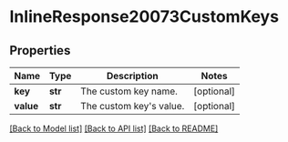 # InlineResponse20073CustomKeys

## Properties
Name | Type | Description | Notes
------------ | ------------- | ------------- | -------------
**key** | **str** | The custom key name. | [optional] 
**value** | **str** | The custom key&#x27;s value. | [optional] 

[[Back to Model list]](../README.md#documentation-for-models) [[Back to API list]](../README.md#documentation-for-api-endpoints) [[Back to README]](../README.md)

